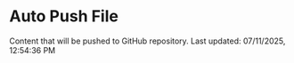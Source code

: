 # Auto Push File

Content that will be pushed to GitHub repository.
Last updated: 07/11/2025, 12:54:36 PM